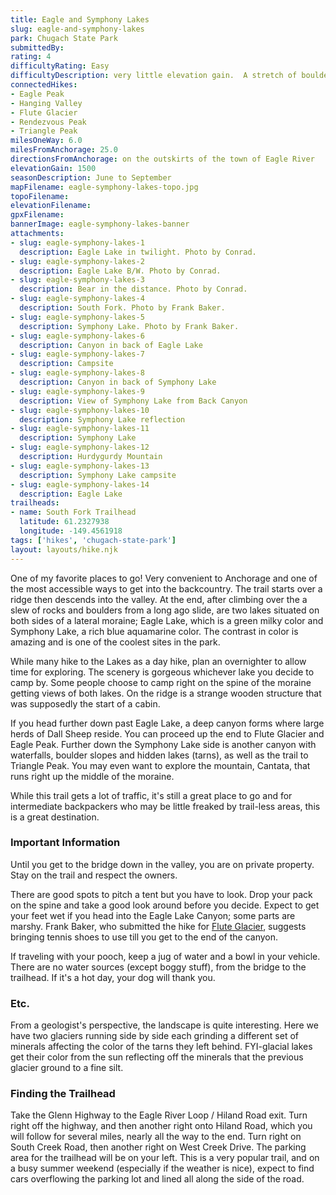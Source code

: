 ```yaml
---
title: Eagle and Symphony Lakes
slug: eagle-and-symphony-lakes
park: Chugach State Park
submittedBy: 
rating: 4
difficultyRating: Easy
difficultyDescription: very little elevation gain.  A stretch of boulders at the end commands caution while maneuvering through them.
connectedHikes:
- Eagle Peak
- Hanging Valley
- Flute Glacier
- Rendezvous Peak
- Triangle Peak
milesOneWay: 6.0
milesFromAnchorage: 25.0
directionsFromAnchorage: on the outskirts of the town of Eagle River
elevationGain: 1500
seasonDescription: June to September
mapFilename: eagle-symphony-lakes-topo.jpg
topoFilename: 
elevationFilename: 
gpxFilename: 
bannerImage: eagle-symphony-lakes-banner
attachments:
- slug: eagle-symphony-lakes-1
  description: Eagle Lake in twilight. Photo by Conrad.
- slug: eagle-symphony-lakes-2
  description: Eagle Lake B/W. Photo by Conrad.
- slug: eagle-symphony-lakes-3
  description: Bear in the distance. Photo by Conrad.
- slug: eagle-symphony-lakes-4
  description: South Fork. Photo by Frank Baker.
- slug: eagle-symphony-lakes-5
  description: Symphony Lake. Photo by Frank Baker.
- slug: eagle-symphony-lakes-6
  description: Canyon in back of Eagle Lake
- slug: eagle-symphony-lakes-7
  description: Campsite
- slug: eagle-symphony-lakes-8
  description: Canyon in back of Symphony Lake
- slug: eagle-symphony-lakes-9
  description: View of Symphony Lake from Back Canyon
- slug: eagle-symphony-lakes-10
  description: Symphony Lake reflection
- slug: eagle-symphony-lakes-11
  description: Symphony Lake
- slug: eagle-symphony-lakes-12
  description: Hurdygurdy Mountain
- slug: eagle-symphony-lakes-13
  description: Symphony Lake campsite
- slug: eagle-symphony-lakes-14
  description: Eagle Lake
trailheads:
- name: South Fork Trailhead
  latitude: 61.2327938
  longitude: -149.4561918
tags: ['hikes', 'chugach-state-park']
layout: layouts/hike.njk
---
```

One of my favorite places to go! Very convenient to Anchorage and one of the most accessible ways to get into the backcountry. The trail starts over a ridge then descends into the valley. At the end, after climbing over the a slew of rocks and boulders from a long ago slide, are two lakes situated on both sides of a lateral moraine; Eagle Lake, which is a green milky color and Symphony Lake, a rich blue aquamarine color. The contrast in color is amazing and is one of the coolest sites in the park.

While many hike to the Lakes as a day hike, plan an overnighter to allow time for exploring. The scenery is gorgeous whichever lake you decide to camp by. Some people choose to camp right on the spine of the moraine getting views of both lakes. On the ridge is a strange wooden structure that was supposedly the start of a cabin.

If you head further down past Eagle Lake, a deep canyon forms where large herds of Dall Sheep reside. You can proceed up the end to Flute Glacier and Eagle Peak. Further down the Symphony Lake side is another canyon with waterfalls, boulder slopes and hidden lakes (tarns), as well as the trail to Triangle Peak. You may even want to explore the mountain, Cantata, that runs right up the middle of the moraine.

While this trail gets a lot of traffic, it's still a great place to go and for intermediate backpackers who may be little freaked by trail-less areas, this is a great destination.

### Important Information

Until you get to the bridge down in the valley, you are on private property. Stay on the trail and respect the owners.

There are good spots to pitch a tent but you have to look. Drop your pack on the spine and take a good look around before you decide. Expect to get your feet wet if you head into the Eagle Lake Canyon; some parts are marshy. Frank Baker, who submitted the hike for [Flute Glacier](http://alaskahikesearch.com/hikes/flute-glacier/ "Flute Glacier"), suggests bringing tennis shoes to use till you get to the end of the canyon.

If traveling with your pooch, keep a jug of water and a bowl in your vehicle. There are no water sources (except boggy stuff), from the bridge to the trailhead. If it's a hot day, your dog will thank you.

### Etc.

From a geologist's perspective, the landscape is quite interesting. Here we have two glaciers running side by side each grinding a different set of minerals affecting the color of the tarns they left behind. FYI-glacial lakes get their color from the sun reflecting off the minerals that the previous glacier ground to a fine silt.

### Finding the Trailhead

Take the Glenn Highway to the Eagle River Loop / Hiland Road exit. Turn right off the highway, and then another right onto Hiland Road, which you will follow for several miles, nearly all the way to the end. Turn right on South Creek Road, then another right on West Creek Drive. The parking area for the trailhead will be on your left. This is a very popular trail, and on a busy summer weekend (especially if the weather is nice), expect to find cars overflowing the parking lot and lined all along the side of the road.
